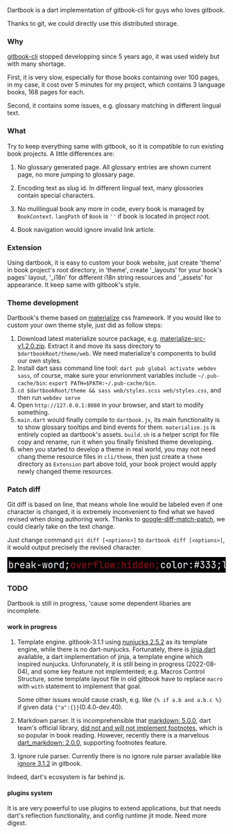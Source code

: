 Dartbook is a dart implementation of gitbook-cli for guys who loves gitbook.

Thanks to git, we could directly use this distributed storage.

### Why

[gitbook-cli](https://github.com/GitbookIO/gitbook) stopped developping since 5 years ago, it was used widely but with many shortage.

First, it is very slow, especially for those books containing over 100 pages, in my case, it cost over 5 minutes for my project, which contains 3 language books, 168 pages for each.

Second, it contains some issues, e.g. glossary matching in different lingual text.

### What

Try to keep everything same with gitbook, so it is compatible to run existing book projects. A little differences are:

1. No glossary generated page. All glossary entries are shown current page, no more jumping to glossary page.

2. Encoding text as slug id. In different lingual text, many glossories contain special characters.

3. No mulilingual book any more in code, every book is managed by `BookContext`. `langPath` of `Book` is `''` if book is located in project root.

4. Book navigation would ignore invalid link article.

### Extension

Using dartbook, it is easy to custom your book website, just create 'theme' in book project's root directory, in 'theme', create '_layouts' for your book's pages' layout, '_i18n' for different i18n string resources and '_assets' for appearance. It keep same with gitbook's style.

### Theme development

Dartbook's theme based on [materialize](https://github.com/materializecss/materialize/) css framework. If you would like to custom your own theme style, just did as follow steps:

  1. Download latest materialize source package, e.g. [materialize-src-v1.2.0.zip](https://github.com/materializecss/materialize/releases/download/1.2.0/materialize-src-v1.2.0.zip). Extract it and move its sass directory to `$dartbookRoot/theme/web`. We need materialize's components to build our own styles.
  2. Install dart sass command line tool: `dart pub global activate webdev sass`, of course, make sure your envrionment variables include `~/.pub-cache/bin`: `export PATH=$PATH:~/.pub-cache/bin`.
  3. `cd $dartbookRoot/theme && sass web/styles.scss web/styles.css`, and then run `webdev serve`
  4. Open `http://127.0.0.1:8080` in your browser, and start to modify something.
  5. `main.dart` would finally compile to `dartbook.js`, its main functionality is to show glossary tooltips and bind events for them. `materialize.js` is entirely copied as dartbook's assets. `build.sh` is a helper script for file copy and rename, run it when you finally finished theme developing.
  6. when you started to develop a theme in real world, you may not need chang theme resource files in `cli/theme`, then just create a `theme` directory as `Extension` part above told, your book project would apply newly changed theme resources.

### Patch diff

Git diff is based on line, that means whole line would be labeled even if one character is changed, it is extremely inconvenient to find what we haved revised when doing authoring work. Thanks to [google-diff-match-patch](https://github.com/google/diff-match-patch), we could clearly take on the text change.

Just change command `git diff [<options>]` to `dartbook diff [<options>]`, it would output precisely the revised character.

![](docs/diff-demo.png)

### TODO

Dartbook is still in progress, 'cause some dependent libaries are incomplete.

#### work in progress

1. Template engine. gitbook-3.1.1 using [nunjucks 2.5.2](https://mozilla.github.io/nunjucks) as its template engine, while there is no dart-nunjucks. Fortunately, there is [jinja.dart](pub.flutter-io.cn/packages/jinja) available, a dart implementation of jinja, a template engine which inspired nunjucks. Unforunately, it is still being in progress (2022-08-04), and some key feature not implemtented; e.g. Macros Control Structure, some template layout file in old gitbook have to replace `macro` with `with` statement to implement that goal.

    Some other issues would cause crash, e.g. like `{% if a.b and a.b.c %}` if given data `{"a":{}}`(0.4.0-dev.40).

2. Markdown parser. It is incomprehensible that [markdown: 5.0.0](https://pub.flutter-io.cn/packages/markdown), dart team's official library, [did not and will not implement footnotes](https://github.com/dart-lang/markdown/issues/342), which is so popular in book reading. However, recently there is a marvelous [dart_markdown: 2.0.0](https://pub.flutter-io.cn/packages/dart_markdown), supporting footnotes feature.

3. Ignore rule parser. Currently there is no ignore rule parser available like [ignore 3.1.2](https://github.com/kaelzhang/node-ignore) in gitbook.

Indeed, dart's ecosystem is far behind js.

#### plugins system

It is are very powerful to use plugins to extend applications, but that needs dart's reflection functionality, and config runtime jit mode. Need more digest.
